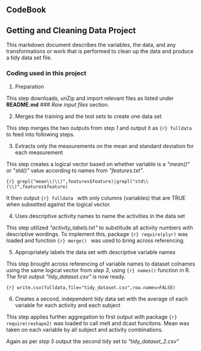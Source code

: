 ## CodeBook
## Getting and Cleaning Data Project

This markdown document describes the variables, the data, and any transformations or work that is performed to clean up the data and produce a tidy data set file.

### Coding used in this project

1. Preparation

This step downloads, unZip and import relevant files as listed under __README.md__ _### Raw input files_ section.

2. Merges the training and the test sets to create one data set
 
This step merges the two outputs from _step 1_ and output it as ```{r} fulldata ``` to feed into following steps.
 
3. Extracts only the measurements on the mean and standard deviation for each measurement

This step creates a logical vector based on whether variable is a _"mean()"_ or _"std()"_ value according to names from _"features.txt"_.

```{r} grepl("mean\\(\\)",features$feature)|grepl("std\\(\\)",features$feature)```
 
It then output ```{r} fulldata ``` with only columns (variables) that are TRUE when subsetted against the logical vector. 

4. Uses descriptive activity names to name the activities in the data set

This step utilized _"activity_labels.txt"_ to substitude all activity numbers with descriptive wordings. To implement this, package ```{r} require(plyr)``` was loaded and function ```{r} merge() ``` was used to bring across referencing.

5. Appropriately labels the data set with descriptive variable names

This step brought across referencing of variable names to dataset colnames using the same logical vector from _step 3_, using ```{r} names()``` function in R. The first output _"tidy_dataset.csv"_ is now ready.
 
```{r} write.csv(fulldata,file="tidy_dataset.csv",row.names=FALSE)```

6. Creates a second, independent tidy data set with the average of each variable for each activity and each subject

This step applies further aggregation to first output with package ```{r} require(reshape2)``` was loaded to call melt and dcast funcitons. Mean was taken on each variable by all subject and activity combinations.
 
Again as per _step 5_ output the second tidy set to _"tidy_dataset_2.csv"_